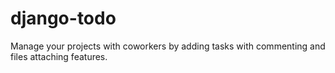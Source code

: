 django-todo
===========

Manage your projects with coworkers by adding tasks with commenting and files attaching features.
